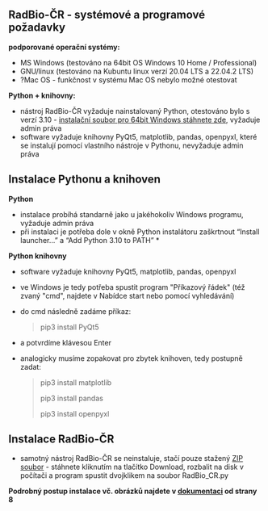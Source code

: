 
## RadBio-ČR - systémové a programové požadavky

**podporované operační systémy:**
- MS Windows (testováno na 64bit OS Windows 10 Home / Professional)
- GNU/linux (testováno na Kubuntu linux verzí 20.04 LTS a 22.04.2 LTS)
- ?Mac OS - funkčnost v systému Mac OS nebylo možné otestovat

**Python + knihovny:**
- nástroj RadBio-ČR vyžaduje nainstalovaný Python, otestováno bylo s verzí 3.10 - [instalační soubor pro 64bit Windows stáhnete zde](https://www.python.org/ftp/python/3.10.1/python-3.10.1-amd64.exe), vyžaduje admin práva
- software vyžaduje knihovny PyQt5, matplotlib, pandas, openpyxl, které se instalují pomocí vlastního nástroje v Pythonu, nevyžaduje admin práva

## Instalace Pythonu a knihoven

**Python**
- instalace probíhá standarně jako u jakéhokoliv Windows programu,  vyžaduje admin práva
- při instalaci je potřeba dole v okně Python instalátoru zaškrtnout “Install launcher...” a “Add Python 3.10 to PATH” *

**Python knihovny**
- software vyžaduje knihovny PyQt5, matplotlib, pandas, openpyxl
- ve Windows je tedy potřeba spustit program "Příkazový řádek" (též zvaný "cmd", najdete v Nabídce start nebo pomocí vyhledávání)
- do cmd následně zadáme příkaz:
       
    > pip3 install PyQt5 

- a potvrdíme klávesou Enter
- analogicky musíme zopakovat pro zbytek knihoven, tedy postupně zadat:

    > pip3 install matplotlib
    > 
    > pip3 install pandas
    > 
    > pip3 install openpyxl

## Instalace RadBio-ČR

- samotný nástroj RadBio-ČR se neinstaluje, stačí pouze stažený [ZIP soubor](https://github.com/juhele/RadBio/blob/main/RadBio-CR/2023_01_17_RadBio_CR_1.0.zip) - stáhnete kliknutím na tlačítko Download, rozbalit na disk v počítači a program spustit dvojklikem na soubor RadBio_CR.py

**Podrobný postup instalace vč. obrázků najdete v [dokumentaci](https://github.com/juhele/RadBio/blob/main/RadBio%20-%20Dokumentace%20k%20SW%20-%20k%2030.1.23.pdf) od strany 8**
